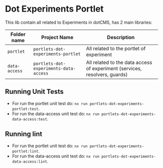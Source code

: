 # Dot Experiments Portlet

This lib contain all related to Experiments in dotCMS, has 2 main libraries:

| Folder name   | Project Name                           | Description                                                                |
|---------------|----------------------------------------|----------------------------------------------------------------------------|
| `portlet`     | `portlets-dot-experiments-portlet`     | All related to the portlet of experiment                                   |
| `data-access` | `portlets-dot-experiments-data-access` | All related to the data access of experiment (services, resolvers, guards) |  

## Running Unit Tests

- For run the portlet unit test do: `nx run portlets-dot-experiments-portlet:test`.
- For run the data-access unit test do: `nx run portlets-dot-experiments-data-access:test`.

## Running lint

- For run the portlet unit test do: `nx run portlets-dot-experiments-portlet:lint`.
- For run the data-access unit test do: `nx run portlets-dot-experiments-data-access:lint`.

